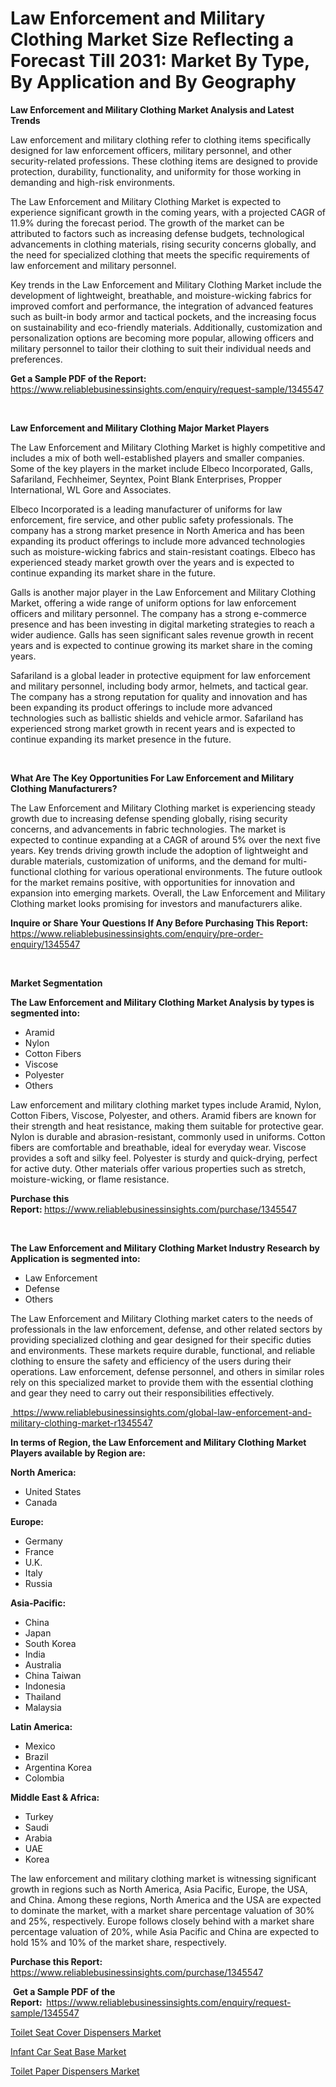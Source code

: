<p><h1>Law Enforcement and Military Clothing Market Size Reflecting a Forecast Till 2031: Market By Type, By Application and By Geography</h1></p><p><strong>Law Enforcement and Military Clothing Market Analysis and Latest Trends</strong></p>
<p><p>Law enforcement and military clothing refer to clothing items specifically designed for law enforcement officers, military personnel, and other security-related professions. These clothing items are designed to provide protection, durability, functionality, and uniformity for those working in demanding and high-risk environments.</p><p>The Law Enforcement and Military Clothing Market is expected to experience significant growth in the coming years, with a projected CAGR of 11.9% during the forecast period. The growth of the market can be attributed to factors such as increasing defense budgets, technological advancements in clothing materials, rising security concerns globally, and the need for specialized clothing that meets the specific requirements of law enforcement and military personnel.</p><p>Key trends in the Law Enforcement and Military Clothing Market include the development of lightweight, breathable, and moisture-wicking fabrics for improved comfort and performance, the integration of advanced features such as built-in body armor and tactical pockets, and the increasing focus on sustainability and eco-friendly materials. Additionally, customization and personalization options are becoming more popular, allowing officers and military personnel to tailor their clothing to suit their individual needs and preferences.</p></p>
<p><strong>Get a Sample PDF of the Report:&nbsp;</strong> <a href="https://www.reliablebusinessinsights.com/enquiry/request-sample/1345547">https://www.reliablebusinessinsights.com/enquiry/request-sample/1345547</a></p>
<p>&nbsp;</p>
<p><strong>Law Enforcement and Military Clothing Major Market Players</strong></p>
<p><p>The Law Enforcement and Military Clothing Market is highly competitive and includes a mix of both well-established players and smaller companies. Some of the key players in the market include Elbeco Incorporated, Galls, Safariland, Fechheimer, Seyntex, Point Blank Enterprises, Propper International, WL Gore and Associates.</p><p>Elbeco Incorporated is a leading manufacturer of uniforms for law enforcement, fire service, and other public safety professionals. The company has a strong market presence in North America and has been expanding its product offerings to include more advanced technologies such as moisture-wicking fabrics and stain-resistant coatings. Elbeco has experienced steady market growth over the years and is expected to continue expanding its market share in the future.</p><p>Galls is another major player in the Law Enforcement and Military Clothing Market, offering a wide range of uniform options for law enforcement officers and military personnel. The company has a strong e-commerce presence and has been investing in digital marketing strategies to reach a wider audience. Galls has seen significant sales revenue growth in recent years and is expected to continue growing its market share in the coming years.</p><p>Safariland is a global leader in protective equipment for law enforcement and military personnel, including body armor, helmets, and tactical gear. The company has a strong reputation for quality and innovation and has been expanding its product offerings to include more advanced technologies such as ballistic shields and vehicle armor. Safariland has experienced strong market growth in recent years and is expected to continue expanding its market presence in the future.</p></p>
<p>&nbsp;</p>
<p><strong>What Are The Key Opportunities For Law Enforcement and Military Clothing Manufacturers?</strong></p>
<p><p>The Law Enforcement and Military Clothing market is experiencing steady growth due to increasing defense spending globally, rising security concerns, and advancements in fabric technologies. The market is expected to continue expanding at a CAGR of around 5% over the next five years. Key trends driving growth include the adoption of lightweight and durable materials, customization of uniforms, and the demand for multi-functional clothing for various operational environments. The future outlook for the market remains positive, with opportunities for innovation and expansion into emerging markets. Overall, the Law Enforcement and Military Clothing market looks promising for investors and manufacturers alike.</p></p>
<p><strong>Inquire or Share Your Questions If Any Before Purchasing This Report:</strong> <a href="https://www.reliablebusinessinsights.com/enquiry/pre-order-enquiry/1345547">https://www.reliablebusinessinsights.com/enquiry/pre-order-enquiry/1345547</a></p>
<p>&nbsp;</p>
<p><strong>Market Segmentation</strong></p>
<p><strong>The Law Enforcement and Military Clothing Market Analysis by types is segmented into:</strong></p>
<p><ul><li>Aramid</li><li>Nylon</li><li>Cotton Fibers</li><li>Viscose</li><li>Polyester</li><li>Others</li></ul></p>
<p><p>Law enforcement and military clothing market types include Aramid, Nylon, Cotton Fibers, Viscose, Polyester, and others. Aramid fibers are known for their strength and heat resistance, making them suitable for protective gear. Nylon is durable and abrasion-resistant, commonly used in uniforms. Cotton fibers are comfortable and breathable, ideal for everyday wear. Viscose provides a soft and silky feel. Polyester is sturdy and quick-drying, perfect for active duty. Other materials offer various properties such as stretch, moisture-wicking, or flame resistance.</p></p>
<p><strong>Purchase this Report:&nbsp;</strong><a href="https://www.reliablebusinessinsights.com/purchase/1345547">https://www.reliablebusinessinsights.com/purchase/1345547</a></p>
<p>&nbsp;</p>
<p><strong>The Law Enforcement and Military Clothing Market Industry Research by Application is segmented into:</strong></p>
<p><ul><li>Law Enforcement</li><li>Defense</li><li>Others</li></ul></p>
<p><p>The Law Enforcement and Military Clothing market caters to the needs of professionals in the law enforcement, defense, and other related sectors by providing specialized clothing and gear designed for their specific duties and environments. These markets require durable, functional, and reliable clothing to ensure the safety and efficiency of the users during their operations. Law enforcement, defense personnel, and others in similar roles rely on this specialized market to provide them with the essential clothing and gear they need to carry out their responsibilities effectively.</p></p>
<p><a href="https://www.reliablebusinessinsights.com/global-law-enforcement-and-military-clothing-market-r1345547">&nbsp;https://www.reliablebusinessinsights.com/global-law-enforcement-and-military-clothing-market-r1345547</a></p>
<p><strong>In terms of Region, the Law Enforcement and Military Clothing Market Players available by Region are:</strong></p>
<p>
    <p> <strong> North America: </strong>
        <ul>
            <li>United States</li>
            <li>Canada</li>
        </ul>
        </p> 
    <p> <strong> Europe: </strong>
        <ul>
            <li>Germany</li>
            <li>France</li>
            <li>U.K.</li>
            <li>Italy</li>
            <li>Russia</li>
        </ul>
        </p> 
    <p> <strong> Asia-Pacific: </strong>
        <ul>
            <li>China</li>
            <li>Japan</li>
            <li>South Korea</li>
            <li>India</li>
            <li>Australia</li>
            <li>China Taiwan</li>
            <li>Indonesia</li>
            <li>Thailand</li>
            <li>Malaysia</li>
        </ul>
        </p> 
    <p> <strong> Latin America: </strong>
        <ul>
            <li>Mexico</li>
            <li>Brazil</li>
            <li>Argentina Korea</li>
            <li>Colombia</li>
        </ul>
        </p> 
    <p> <strong> Middle East & Africa: </strong>
        <ul>
            <li>Turkey</li>
            <li>Saudi</li>
            <li>Arabia</li>
            <li>UAE</li>
            <li>Korea</li>
        </ul>
    </p>
    </p>
<p><p>The law enforcement and military clothing market is witnessing significant growth in regions such as North America, Asia Pacific, Europe, the USA, and China. Among these regions, North America and the USA are expected to dominate the market, with a market share percentage valuation of 30% and 25%, respectively. Europe follows closely behind with a market share percentage valuation of 20%, while Asia Pacific and China are expected to hold 15% and 10% of the market share, respectively.</p></p>
<p><strong>Purchase this Report: </strong><a href="https://www.reliablebusinessinsights.com/purchase/1345547">https://www.reliablebusinessinsights.com/purchase/1345547</a></p>
<p>&nbsp;<strong>Get a Sample PDF of the Report:&nbsp;&nbsp;</strong><a href="https://www.reliablebusinessinsights.com/enquiry/request-sample/1345547">https://www.reliablebusinessinsights.com/enquiry/request-sample/1345547</a></p>
<p><strong></strong></p>
<p><p><a href="https://github.com/kimjmgeh81/Market-Research-Report-List-1/blob/main/toilet-seat-cover-dispensers-market.md">Toilet Seat Cover Dispensers Market</a></p><p><a href="https://github.com/kmtkihkn89/Market-Research-Report-List-1/blob/main/infant-car-seat-base-market.md">Infant Car Seat Base Market</a></p><p><a href="https://github.com/almainyongb/Market-Research-Report-List-1/blob/main/toilet-paper-dispensers-market.md">Toilet Paper Dispensers Market</a></p></p>